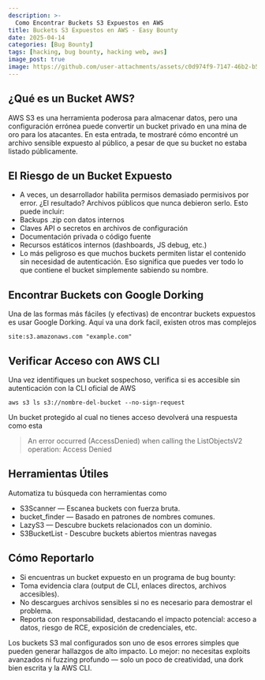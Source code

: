 ```yaml
---
description: >-
  Como Encontrar Buckets S3 Expuestos en AWS
title: Buckets S3 Expuestos en AWS - Easy Bounty
date: 2025-04-14
categories: [Bug Bounty]
tags: [hacking, bug bounty, hacking web, aws]
image_post: true
image: https://github.com/user-attachments/assets/c0d974f9-7147-46b2-b5ae-7b44a40716ef
---
```


## ¿Qué es un Bucket AWS?

AWS S3 es una herramienta poderosa para almacenar datos, pero una configuración errónea puede convertir un bucket privado en una mina de oro para los atacantes. En esta entrada, te mostraré cómo encontré un archivo sensible expuesto al público, a pesar de que su bucket no estaba listado públicamente.

##  El Riesgo de un Bucket Expuesto

* A veces, un desarrollador habilita permisos demasiado permisivos por error. ¿El resultado? Archivos públicos que nunca debieron serlo. Esto puede incluir:
* Backups .zip con datos internos
* Claves API o secretos en archivos de configuración
* Documentación privada o código fuente
* Recursos estáticos internos (dashboards, JS debug, etc.)
* Lo más peligroso es que muchos buckets permiten listar el contenido sin necesidad de autenticación. Eso significa que puedes ver todo lo que contiene el bucket simplemente sabiendo su nombre.

## Encontrar Buckets con Google Dorking

Una de las formas más fáciles (y efectivas) de encontrar buckets expuestos es usar Google Dorking. Aquí va una dork facil, existen otros mas complejos

```
site:s3.amazonaws.com "example.com"
```

## Verificar Acceso con AWS CLI

Una vez identifiques un bucket sospechoso, verifica si es accesible sin autenticación con la CLI oficial de AWS

```
aws s3 ls s3://nombre-del-bucket --no-sign-request
```

Un bucket protegido al cual no tienes acceso devolverá una respuesta como esta

> An error occurred (AccessDenied) when calling the ListObjectsV2 operation: Access Denied

## Herramientas Útiles

Automatiza tu búsqueda con herramientas como

* S3Scanner — Escanea buckets con fuerza bruta.
* bucket_finder — Basado en patrones de nombres comunes.
* LazyS3 — Descubre buckets relacionados con un dominio.
* S3BucketList - Descubre buckets abiertos mientras navegas

## Cómo Reportarlo

* Si encuentras un bucket expuesto en un programa de bug bounty:
* Toma evidencia clara (output de CLI, enlaces directos, archivos accesibles).
* No descargues archivos sensibles si no es necesario para demostrar el problema.
* Reporta con responsabilidad, destacando el impacto potencial: acceso a datos, riesgo de RCE, exposición de credenciales, etc.

Los buckets S3 mal configurados son uno de esos errores simples que pueden generar hallazgos de alto impacto. Lo mejor: no necesitas exploits avanzados ni fuzzing profundo — solo un poco de creatividad, una dork bien escrita y la AWS CLI.
